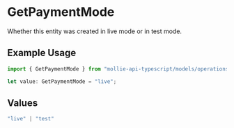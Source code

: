 # GetPaymentMode

Whether this entity was created in live mode or in test mode.

## Example Usage

```typescript
import { GetPaymentMode } from "mollie-api-typescript/models/operations";

let value: GetPaymentMode = "live";
```

## Values

```typescript
"live" | "test"
```